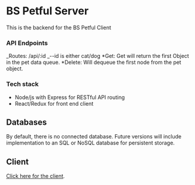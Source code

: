 # BS Petful Server

This is the backend for the BS Petful Client

### API Endpoints

_Routes: /api/:id
_--id is either cat/dog
*Get: Get will return the first Object in the pet data queue.
*Delete: Will dequeue the first node from the pet object.

### Tech stack

- Node/js with Express for RESTful API routing
- React/Redux for front end client

## Databases

By default, there is no connected database. Future versions will include implementation to an SQL or NoSQL database for persistent storage.

## Client

[Click here for the client](https://intense-bastion-23917.herokuapp.com/).
